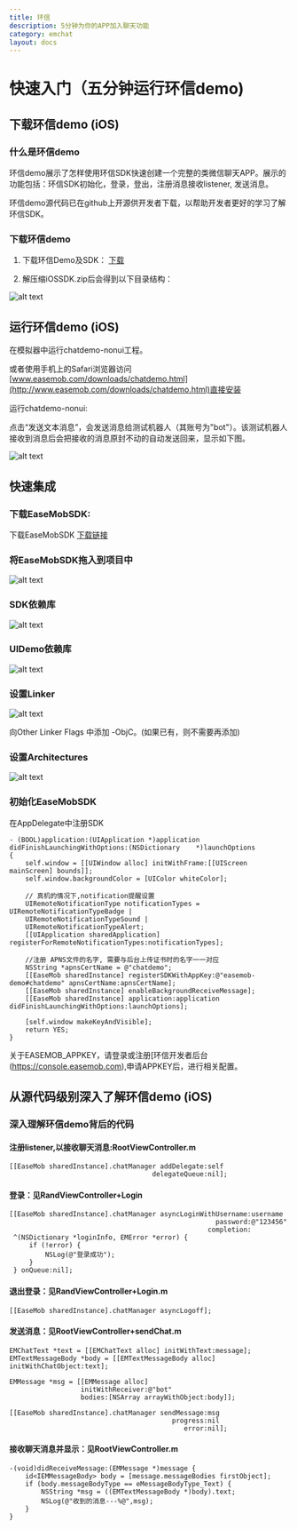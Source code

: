 ```yaml
---
title: 环信
description: 5分钟为你的APP加入聊天功能
category: emchat
layout: docs
---
```


# 快速入门（五分钟运行环信demo)  


## 下载环信demo (iOS) 

### 什么是环信demo 

环信demo展示了怎样使用环信SDK快速创建一个完整的类微信聊天APP。展示的功能包括：环信SDK初始化，登录，登出，注册消息接收listener, 发送消息。

环信demo源代码已在github上开源供开发者下载，以帮助开发者更好的学习了解环信SDK。

### 下载环信demo 

1. 下载环信Demo及SDK： [下载](http://www.easemob.com/downloads.php)

2. 解压缩iOSSDK.zip后会得到以下目录结构：
 
 ![alt text](example_layout.png "Title")


## 运行环信demo (iOS) 

在模拟器中运行chatdemo-nonui工程。

或者使用手机上的Safari浏览器访问 [www.easemob.com/downloads/chatdemo.html](http://www.easemob.com/downloads/chatdemo.html)直接安装

 
运行chatdemo-nonui: 

点击“发送文本消息”，会发送消息给测试机器人（其账号为"bot"）。该测试机器人接收到消息后会把接收的消息原封不动的自动发送回来，显示如下图。

![alt text](demo.png "demo")

## 快速集成 

### 下载EaseMobSDK: 

下载EaseMobSDK [下载链接](http://www.easemob.com/downloads/iOSSDK.zip)

### 将EaseMobSDK拖入到项目中 

![alt text](import.png "Title")
 
### SDK依赖库 

![alt text](addLib.png "Lib")

### UIDemo依赖库 
![alt text](addUIDemoLib.png "UIDemoLib")
 
### 设置Linker 

![alt text](link.png "link")

向Other Linker Flags 中添加 -ObjC。(如果已有，则不需要再添加)

### 设置Architectures 

![alt text](Active.png "Active")

### 初始化EaseMobSDK 

在AppDelegate中注册SDK

	- (BOOL)application:(UIApplication *)application didFinishLaunchingWithOptions:(NSDictionary 	*)launchOptions
	{
		self.window = [[UIWindow alloc] initWithFrame:[[UIScreen mainScreen] bounds]];
		self.window.backgroundColor = [UIColor whiteColor];
   
		// 真机的情况下,notification提醒设置
		UIRemoteNotificationType notificationTypes = UIRemoteNotificationTypeBadge |
		UIRemoteNotificationTypeSound |
		UIRemoteNotificationTypeAlert;
		[[UIApplication sharedApplication] registerForRemoteNotificationTypes:notificationTypes];

		//注册 APNS文件的名字, 需要与后台上传证书时的名字一一对应
		NSString *apnsCertName = @"chatdemo";
		[[EaseMob sharedInstance] registerSDKWithAppKey:@"easemob-demo#chatdemo" apnsCertName:apnsCertName];
		[[EaseMob sharedInstance] enableBackgroundReceiveMessage];
		[[EaseMob sharedInstance] application:application didFinishLaunchingWithOptions:launchOptions];
    
		[self.window makeKeyAndVisible];
		return YES;
	}


关于EASEMOB_APPKEY，请登录或注册[环信开发者后台(https://console.easemob.com),申请APPKEY后，进行相关配置。

## 从源代码级别深入了解环信demo (iOS) 


### 深入理解环信demo背后的代码 

#### 注册listener,以接收聊天消息:RootViewController.m 

    [[EaseMob sharedInstance].chatManager addDelegate:self
                                        delegateQueue:nil];

#### 登录：见RandViewController+Login 

    [[EaseMob sharedInstance].chatManager asyncLoginWithUsername:username
                                                        password:@"123456"
                                                      completion:
     ^(NSDictionary *loginInfo, EMError *error) {
         if (!error) {
             NSLog(@"登录成功");         
         }
     } onQueue:nil];


#### 退出登录：见RandViewController+Login.m 

	[[EaseMob sharedInstance].chatManager asyncLogoff];

#### 发送消息：见RootViewController+sendChat.m 

	EMChatText *text = [[EMChatText alloc] initWithText:message];
    EMTextMessageBody *body = [[EMTextMessageBody alloc] initWithChatObject:text];
    
    EMMessage *msg = [[EMMessage alloc]
                      initWithReceiver:@"bot"
                      bodies:[NSArray arrayWithObject:body]];
    
    [[EaseMob sharedInstance].chatManager sendMessage:msg
                                             progress:nil
                                                error:nil];



#### 接收聊天消息并显示：见RootViewController.m 

	-(void)didReceiveMessage:(EMMessage *)message {
    	id<IEMMessageBody> body = [message.messageBodies firstObject];
		if (body.messageBodyType == eMessageBodyType_Text) {
			NSString *msg = ((EMTextMessageBody *)body).text;
			NSLog(@"收到的消息---%@",msg);
	    }
	}



